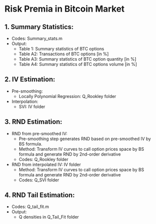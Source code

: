 # Risk Premia in Bitcoin Market

## 1. Summary Statistics:

- Codes: Summary_stats.m
- Output: 
	- Table 1: Summary statistics of BTC options
	- Table A2: Transactions of BTC options [in %]
	- Table A3: Summary statistics of BTC option quantity [in %]
	- Table A4: Summary statistics of BTC options volume [in %]

## 2. IV Estimation:

- Pre-smoothing: 
	- Locally Polynomial Regression: Q_Rookley folder
- Interpolation: 
	- SVI: IV folder

## 3. RND Estimation:

- RND from pre-smoothed IV: 
    - Pre-smoothing step generates RND based on pre-smoothed IV by BS formula.
	- Method: Transform IV curves to call option prices space by BS formula and generate RND by 2nd-order derivative
	- Codes: Q_Rookley folder
- RND from interpolated IV: IV folder
    - Method: Transform IV curves to call option prices space by BS formula and generate RND by 2nd-order derivative
	- Codes: Q_SVI folder

## 4. RND Tail Estimation:

- Codes: Q_tail_fit.m
- Output: 
	- Q densities in Q_Tail_Fit folder
